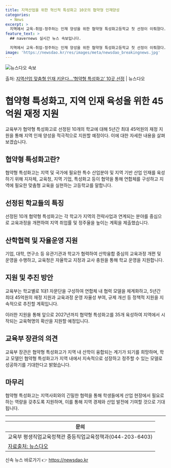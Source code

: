 ```yaml
---
title: 지역산업을 위한 혁신적 특성화고 10곳의 협약형 인재양성
categories:
  - News
excerpt: >
  지역에서 교육-취업-정주하는 인재 양성을 위한 협약형 특성화고등학교 첫 선정이 이뤄졌다. 교육부는 지역 완결…
feature_text: >
  ## navernews 실시간 뉴스 속보입니다.

  지역에서 교육-취업-정주하는 인재 양성을 위한 협약형 특성화고등학교 첫 선정이 이뤄졌다. 교육부는 지역 완결…
image: 'https://newsdao.kr/res/images/meta/newsdao_breakingnews.jpg'
---
```


![뉴스다오 속보](https://newsdao.kr/res/images/meta/newsdao_breakingnews.jpg)

<p>출처: <a href="https://newsdao.kr/3851" rel="dofollow">지역산업 맞춤형 인재 키운다…‘협약형 특성화고’ 10곳 선정</a> | 뉴스다오</p>

<h1>협약형 특성화고, 지역 인재 육성을 위한 45억원 재정 지원</h1>

<p data-ke-size="size16">교육부가 협약형 특성화고로 선정된 10개의 학교에 대해 5년간 최대 45억원의 재정 지원을 통해 지역 인재 양성을 적극적으로 지원할 예정이다. 이에 대한 자세한 내용을 살펴보겠습니다.</p>

<h2 data-ke-size="size26">협약형 특성화고란?</h2>
<p data-ke-size="size16">협약형 특성화고는 지역 및 국가에 필요한 특수 산업분야 및 지역 기반 산업 인재를 육성하기 위해 지자체, 교육청, 지역 기업, 특성화고 등이 협약을 통해 연합체를 구성하고 지역에 필요한 맞춤형 교육을 실현하는 고등학교를 말합니다.</p>

<h2 data-ke-size="size26">선정된 학교들의 특징</h2>
<p data-ke-size="size16">선정된 10개 협약형 특성화고는 각 학교가 지역의 전략사업과 연계되는 분야를 중심으로 교육과정을 개편하여 지역 취업률 및 정주율을 높이는 계획을 제출했습니다.</p>

<h2 data-ke-size="size26">산학협력 및 자율운영 지원</h2>
<p data-ke-size="size16">기업, 대학, 연구소 등 유관기관과 학교가 협력하여 산학융합 중심의 교육과정 개편 및 운영을 수행하고, 교육청은 자율학교 지정과 교사 충원을 통해 학교 운영을 지원합니다.</p>

<h2 data-ke-size="size26">지원 및 추진 방안</h2>
<p data-ke-size="size16">교육부는 학교별로 1대1 자문단을 구성하여 연합체 내 협력 모델을 체계화하고, 5년간 최대 45억원의 재정 지원과 교육과정 운영 자율성 부여, 규제 개선 등 정책적 지원을 지속적으로 추진할 계획입니다.</p>

<p data-ke-size="size16">이러한 지원을 통해 앞으로 2027년까지 협약형 특성화고를 35개 육성하여 지역에서 시작되는 교육혁명의 확산을 지원할 예정입니다.</p>

<h2 data-ke-size="size26">교육부 장관의 의견</h2>
<p data-ke-size="size16">교육부 장관은 협약형 특성화고가 지역 내 산학이 융합되는 계기가 되기를 희망하며, 학교 모델인 협약형 특성화고가 지역 내에서 지속적으로 성장하고 정주할 수 있는 모델로 성공하기를 기대한다고 밝혔습니다.</p>

<h2 data-ke-size="size26">마무리</h2>
<p data-ke-size="size16">협약형 특성화고는 지역사회와의 긴밀한 협력을 통해 학생들에게 산업 현장에서 필요로 하는 역량을 갖추도록 지원하며, 이를 통해 지역 경제와 산업 발전에 기여할 것으로 기대됩니다.</p>

<hr>

<table>
	<thead>
		<tr>
			<th style="text-align: center;">문의</th>
		</tr>
	</thead>
	<tbody>
		<tr>
			<td style="text-align: center;">교육부 평생직업교육정책관 중등직업교육정책과(044-203-6403)</td>
	</tr>
	<tr>
		<td><a href="https://newsdao.kr/3851">자료출처: 뉴스다오</a></td>
	</tr>
	</tbody>
</table>
 

신속 뉴스 바로가기 👉 <a href="https://newsdao.kr" rel="dofollow">https://newsdao.kr</a>


